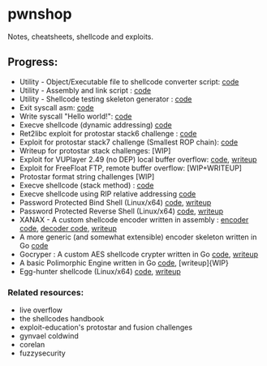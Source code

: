 # pwnshop
Notes, cheatsheets, shellcode and exploits.

## Progress:
- Utility - Object/Executable file to shellcode converter script: [code](https://github.com/alanvivona/pwnshop/blob/master/utils/obj2shellcode)    
- Utility - Assembly and link script : [code](https://github.com/alanvivona/pwnshop/blob/master/utils/asm-and-link)    
- Utility - Shellcode testing skeleton generator : [code](https://github.com/alanvivona/pwnshop/blob/master/utils/gen-shellcode-test)    
- Exit syscall asm: [code](https://github.com/alanvivona/pwnshop/blob/master/src/0x00-calling-exit-syscall/0x00-exitSyscall.asm)
- Write syscall "Hello world!": [code](https://github.com/alanvivona/pwnshop/blob/master/src/0x01-calling-write-syscall/0x01-calling-write-syscall.asm)
- Execve shellcode (dynamic addressing) [code](https://github.com/alanvivona/pwnshop/blob/master/src/0x02-execve-dynamic-addressing/0x02-dynamic-addressing.asm)
- Ret2libc exploit for protostar stack6 challenge : [code](https://github.com/alanvivona/pwnshop/blob/master/src/0x03-system-for-ret2libc/pwn.py)
- Exploit for protostar stack7 challenge (Smallest ROP chain): [code](https://github.com/alanvivona/pwnshop/blob/master/src/0x04-simplest-rop-ever/roppwn.py)
- Writeup for protostar stack challenges: [WIP]
- Exploit for VUPlayer 2.49 (no DEP) local buffer overflow: [code](https://github.com/alanvivona/pwnshop/blob/master/src/0x07-windows-EDBID-40018-localbof/exploit.js), [writeup](https://medium.com/@0x0FFB347/windows-expliot-dev-101-e5311ac284a)
- Exploit for FreeFloat FTP, remote buffer overflow: [WIP+WRITEUP]
- Protostar format string challenges [WIP]
- Execve shellcode (stack method) : [code](https://github.com/alanvivona/pwnshop/blob/master/src/0x0A-execve-stack/execvestack.nasm)  
- Execve shellcode using RIP relative addressing [code](https://github.com/alanvivona/pwnshop/blob/master/src/0x0B-execve-rip-relative-addressing/execve-rip-relative.nasm)  
- Password Protected Bind Shell (Linux/x64) [code](https://github.com/alanvivona/pwnshop/blob/master/src/0x0D-SLAE64-1-tcp-bind-shell-auth/tcp-bind-shell-auth-smaller.nasm), [writeup](https://medium.com/bugbountywriteup/writing-a-password-protected-bind-shell-linux-x64-e052d2f65ff2)  
- Password Protected Reverse Shell (Linux/x64) [code](https://github.com/alanvivona/pwnshop/blob/master/src/0x0E-SLAE64-2-reverse-tcp-auth/reverse-tcp-with-auth.nasm), [writeup](https://medium.com/@0x0FFB347/writing-a-password-protected-reverse-shell-linux-x64-5f4d3a28d91a)  
- XANAX - A custom shellcode encoder written in assembly : [encoder code](https://github.com/alanvivona/pwnshop/blob/master/src/0x10-SLAE64-4-custom-encoder/xanax-encoder.nasm), [decoder code](https://github.com/alanvivona/pwnshop/blob/master/src/0x10-SLAE64-4-custom-encoder/xanax-decoder.nasm), [writeup](https://medium.com/@0x0FFB347/writing-a-custom-shellcode-encoder-31816e767611) 
- A more generic (and somewhat extensible) encoder skeleton written in Go [code](https://github.com/alanvivona/pwnshop/blob/master/src/0x10-SLAE64-4-custom-encoder/encoder.go)   
- Gocryper : A custom AES shellcode crypter written in Go [code](https://github.com/alanvivona/pwnshop/tree/master/src/0x14-SLAE64-crypter), [writeup](https://medium.com/syscall59/a-trinity-of-shellcode-aes-go-f6cec854f992)  
- A basic Polimorphic Engine written in Go [code](https://github.com/alanvivona/pwnshop/tree/master/src/0x12-SLAE-shellstorm-polymorph), [writeup]{WIP}  
- Egg-hunter shellcode (Linux/x64) [code](https://github.com/alanvivona/pwnshop/blob/master/src/0x0F-SLAE64-3-egghunter/egghunter-V1.nasm), [writeup](https://medium.com/syscall59/on-eggs-and-egg-hunters-linux-x64-305b947f792e)  

### Related resources:
- live overflow
- the shellcodes handbook
- exploit-education's protostar and fusion challenges
- gynvael coldwind
- corelan
- fuzzysecurity
